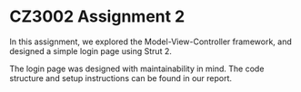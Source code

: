# CZ3002 Assignment 2
In this assignment, we explored the Model-View-Controller framework, and designed a simple login page using Strut 2.

The login page was designed with maintainability in mind. The code structure and setup instructions can be found in our report.
